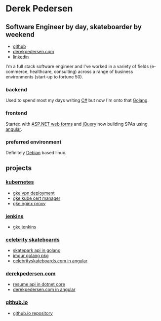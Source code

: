 # Derek Pedersen 

## **Software Engineer** by day, skateboarder by weekend ##

- [github](https://www.github.com/derekpedersen) 
- [derekpedersen.com](https://www.derekpedersen.com) 
- [linkedin](https://www.linkedin.com/in/derek-pedersen-67105415/)

I'm a full stack software engineer and I've worked in a variety of fields (e-commerce, healthcare, consulting) across a range of business environments (start-up to fortune 50). 

### backend ###

Used to spend most my days writing [C#](https://docs.microsoft.com/en-us/dotnet/csharp/) but now I'm onto that [Golang](https://golang.org/). 

### frontend ###

Started with [ASP.NET web forms](https://www.asp.net/web-forms) and [jQuery](https://jquery.com/) now building SPAs using [angular](https://angular.io/).

### preferred environment ###

Definitely [Debian](https://www.debian.org/) based linux.

## projects ##

### [kubernetes](https://cloud.google.com/kubernetes-engine/) ###
- [gke vpn deployment](https://github.com/derekpedersen/gke-vpn)
- [gke kube cert manager](https://github.com/derekpedersen/gke-kube-cert-manager)
- [gke nginx proxy](https://github.com/derekpedersen/gke-nginx-proxy)

### [jenkins](https://jenkins.derekpedersen.com) ###
- [gke jenkins](https://github.com/derekpedersen/gke-jenkins)

### [celebrity skateboards](https://celebrityskateboards.com) ###

- [skatepark api in golang](https://github.com/derekpedersen/skatepark-api-go)
- [imgur golang pkg](https://github.com/derekpedersen/imgur-go)
- [celebrityskateboards.com in angular](https://github.com/derekpedersen/celebrityskateboards-spa-angular)

### [derekpedersen.com](https://derekpedersen.com) ###

- [resume api in dotnet core](https://github.com/derekpedersen/resume-api-dotnetcore)
- [derekpedersen.com in angular](https://github.com/derekpedersen/derekpedersen.com-spa-angular)

### [github.io](https://derekpedersen.github.io) ###

- [github.io repository](https://github.com/derekpedersen/derekpedersen.github.io)